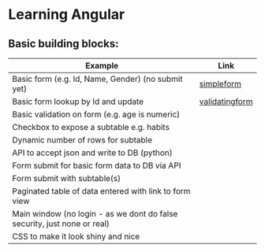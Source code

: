 # Learning Angular

## Basic building blocks:
| Example                                                                  | Link             |
| ------------------------------------------------------------------------ | ---------------- |
| Basic form (e.g. Id, Name, Gender) (no submit yet) |[simpleform](site/simpleform.html) |
| Basic form lookup by Id and update | [validatingform](site/validatingform.html)|
| Basic validation on form (e.g. age is numeric) | |
| Checkbox to expose a subtable e.g. habits | |
| Dynamic number of rows for subtable | |
| API to accept json and write to DB (python) | |
| Form submit for basic form data to DB via API | |
| Form submit with subtable(s) | |
| Paginated table of data entered with link to form view | |
| Main window (no login - as we dont do false security, just none or real) | |
| CSS to make it look shiny and nice | |
